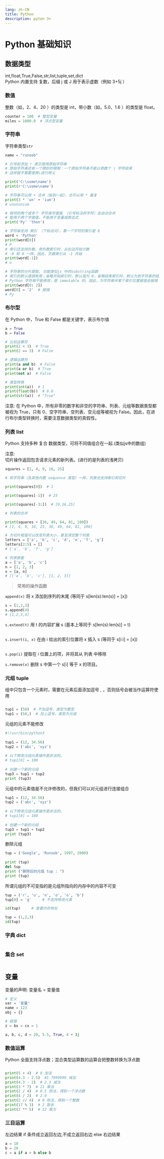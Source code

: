 ```yaml
---
lang: zh-CN
title: Python
description: pyton 3+
---
```


# Python 基础知识

## 数据类型

int,float,True,False,str,list,tuple,set,dict  
Python 内置支持 复数，后缀 j 或 J 用于表示虚数（例如 3+5j ）

### 数值

整数（如，2、4、20 ）的类型是 int，带小数（如，5.0、1.6 ）的类型是 float。

```python
counter = 100  # 整型变量
miles = 1000.0  # 浮点型变量
``` 

### 字符串

字符串类型`str`

```python
name = "runoob"

# 引号前添加 r 表示使用原始字符串
# 原始字符串还有一个微妙的限制：一个原始字符串不能以奇数个 \ 字符结束
# 这样就不需要使用\进行转义

print('C:\some\name')
print(r'C:\some\name')

# 字符串可以用 + 合并（粘到一起），也可以用 * 重复
print(3 * 'un' + 'ium')
# unununium

# 相邻的两个或多个 字符串字面值 （引号标注的字符）会自动合并
# 能用于两个字面值，不能用于变量或表达式
print('Py' 'thon')

# 字符串支持 索引 （下标访问），第一个字符的索引是 0
word = 'Python'
print(word[0])
# P
# 索引还支持负数，用负数索引时，从右边开始计数
# -0 和 0 一样，因此，负数索引从 -1 开始
print(word[-1])
# n

# 字符串的分片提取, 功能类似js 中的substring函数
# 索引的默认值很有用；省略开始索引时，默认值为 0，省略结束索引时，默认为到字符串的结尾
# Python 字符串不能修改，是 immutable 的。因此，为字符串中某个索引位置赋值会报错
print(word[0: 2])
word[0] = '2'  # 报错
# Py


```

### 布尔型

在 Python 中，True 和 False 都是关键字，表示布尔值

```python
a = True
b = False

# 比较运算符
print(2 < 3)  # True
print(2 == 3)  # False

# 逻辑运算符
print(a and b)  # False
print(a or b)  # True
print(not a)  # False

# 类型转换
print(int(a))  # 1
print(float(b))  # 0.0
print(str(a))  # "True"

```

注意: 在 Python 中，所有非零的数字和非空的字符串、列表、元组等数据类型都被视为 True，只有 0、空字符串、空列表、空元组等被视为
False。因此，在进行布尔类型转换时，需要注意数据类型的真假性。

### 列表 list

Python 支持多种 复合 数据类型，可将不同值组合在一起.(类似js中的数组)

注意:  
切片操作返回包含请求元素的新列表。(进行的是列表的浅拷贝)

```python
squares = [1, 4, 9, 16, 25]

# 和字符串（及其他内置 sequence 类型）一样，列表也支持索引和切片

print(squares[0])  # 1

print(squares[-1])  # 25

print(squares[-3:])  # [9,16,25]

# 列表的合并

print(squares + [36, 49, 64, 81, 100])
# [1, 4, 9, 16, 25, 36, 49, 64, 81, 100]

# 为切片赋值可以改变列表大小，甚至清空整个列表
letters = ['a', 'b', 'c', 'd', 'e', 'f', 'g']
letters[2:5] = []
# ['a', 'b', 'f', 'g']

# 列表嵌套
a = ['a', 'b', 'c']
n = [1, 2, 3]
x = [a, n]
# [['a', 'b', 'c'], [1, 2, 3]]
```
>常用的操作函数

`append(x)` 将 x 添加到序列的末尾 (等同于 s[len(s):len(s)] = [x])
```python
s = [1,2,3]
s.append(4)
# [1,2,3,4]
```
`s.extend(t)` 用 t 的内容扩展 s (基本上等同于 s[len(s):len(s)] = t)
```python

```
`s.insert(i, x)` 在由 i 给出的索引位置将 x 插入 s (等同于 s[i:i] = [x])
```python

```

`s.pop(i)` 提取在 i 位置上的项，并将其从 列表 中移除

`s.remove(x)` 删除 s 中第一个 s[i] 等于 x 的项目。

### 元组 tuple

组中只包含一个元素时，需要在元素后面添加逗号 , ，否则括号会被当作运算符使用

```python

tup1 = (50)  # 不加逗号，类型为整型
tup1 = (50,)  # 加上逗号，类型为元组

```

元组的元素不能修改

```python
#!/usr/bin/python3
 
tup1 = (12, 34.56)
tup2 = ('abc', 'xyz')
 
# 以下修改元组元素操作是非法的。
# tup1[0] = 100
 
# 创建一个新的元组
tup3 = tup1 + tup2
print (tup3)
```

元组中的元素值是不允许修改的，但我们可以对元组进行连接组合

```python
tup1 = (12, 34.56)
tup2 = ('abc', 'xyz')
 
# 以下修改元组元素操作是非法的。
# tup1[0] = 100
 
# 创建一个新的元组
tup3 = tup1 + tup2
print (tup3)
```

删除元组
```python
tup = ('Google', 'Runoob', 1997, 2000)
 
print (tup)
del tup
print ("删除后的元组 tup : ")
print (tup)
```

所谓元组的不可变指的是元组所指向的内存中的内容不可变

```python
tup = ('r', 'u', 'n', 'o', 'o', 'b')
tup[0] = 'g'     # 不支持修改元素

id(tup)     # 查看内存地址

tup = (1,2,3)
id(tup)
```

### 字典 dict 

```python

```

### 集合 set

```python

```

## 变量

变量的声明: 变量名 = 变量值

```python
# 定义
var = '变量'
name = 123
obj = {}

# 赋值
z = bx = cx = 1

a, b, c, d = 20, 5.5, True, 4 + 3j

```

### 数值运算

Python 全面支持浮点数；混合类型运算数的运算会把整数转换为浮点数

```python

print(5 + 4)  # 9 加法
print(4.3 - 2.5)  #1.7999999 减法
print(4.3 - 2)  # 2.3 减法
print(3 * 7)  # 21 乘法
print(2 / 4)  # 0.5 除法，得到一个浮点数
print(4 / 2)  # 2.0
print(2 // 4)  # 0 除法，得到一个整数
print(17 % 3)  # 2 取余
print(2 ** 5)  # 32 乘方

```

### 三目运算

左边结果 if 条件成立返回左边,不成立返回右边 else 右边结果

```python
a = 10
b = 20
c = a if a > b else b
```